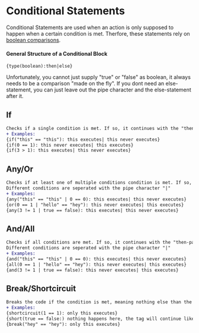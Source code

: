 # Conditional Statements

Conditional Statements are used when an action is only supposed to happen when a certain condition is met. Therfore, these statements rely on [boolean comparisons](https://github.com/P-CH/tagscript-cheatsheet/blob/master/logic/ "Boolean Comparisons explained").

#### General Structure of a Conditional Block
``{type(boolean):then|else}``

Unfortunately, you cannot just supply "true" or "false" as boolean, it always needs to be a comparison "made on the fly".
If you dont need an else-statement, you can just leave out the pipe character and the else-statement after it.

## If
```diff
Checks if a single condition is met. If so, it continues with the "then-part" of the statement and if not, with the "else-part".
+ Examples:
{if("this" == "this"): this executes| this never executes}
{if(0 == 1): this never executes| this executes}
{if(3 > 1): this executes| this never executes}
```

## Any/Or
```diff
Checks if at least one of multiple conditions condition is met. If so, it continues with the "then-part" of the statement and if not, with the "else-part".
Different conditions are seperated with the pipe character "|"
+ Examples:
{any("this" == "this" | 0 == 0): this executes| this never executes}        --> both conditions are true
{or(0 == 1 | "hello" == "hey"): this never executes| this executes}         --> neither of the conditions is true
{any(3 != 1 | true == false): this executes| this never executes}           --> the first condition is true
```

## And/All
```diff
Checks if all conditions are met. If so, it continues with the "then-part" of the statement and if not, with the "else-part".
Different conditions are seperated with the pipe character "|"
+ Examples:
{and("this" == "this" | 0 == 0): this executes| this never executes}        --> both conditions are true
{all(0 == 1 | "hello" == "hey"): this never executes| this executes}        --> neither of the conditions is true
{and(3 != 1 | true == false): this never executes| this executes}           --> the first condition is true
```

## Break/Shortcircuit
```diff
Breaks the code if the condition is met, meaning nothing else than the payload gets executed. Therefore, this does not have an else-statement.
+ Examples:
{shortcircuit(1 == 1): only this executes}
{short(true == false:) nothing happens here, the tag will continue like nothing happened}
{break("hey" == "hey"): only this executes}